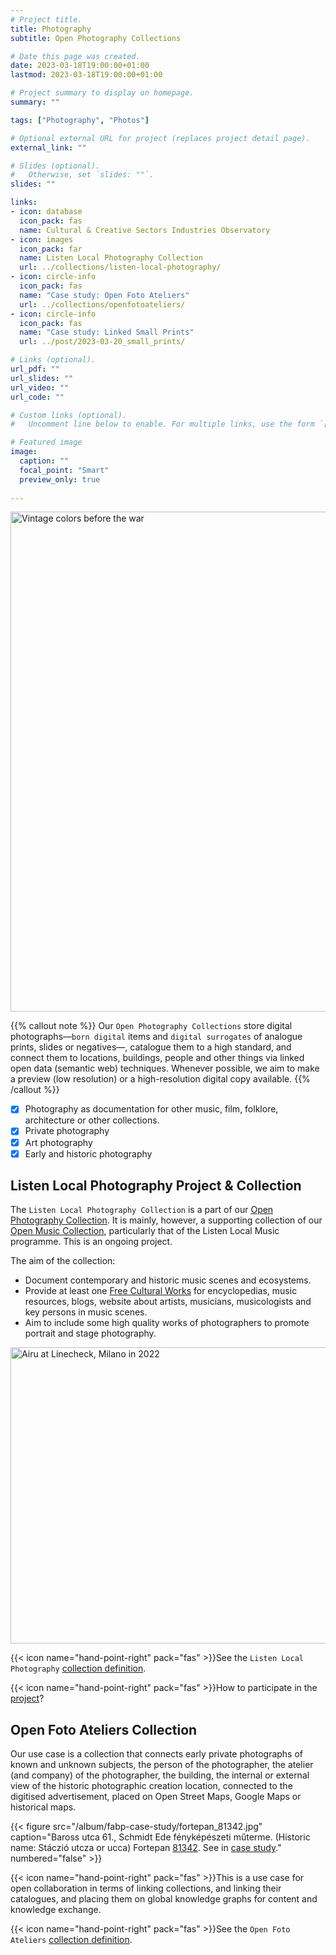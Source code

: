 ```yaml
---
# Project title.
title: Photography
subtitle: Open Photography Collections

# Date this page was created.
date: 2023-03-18T19:00:00+01:00
lastmod: 2023-03-18T19:00:00+01:00

# Project summary to display on homepage.
summary: ""

tags: ["Photography", "Photos"]

# Optional external URL for project (replaces project detail page).
external_link: ""

# Slides (optional).
#   Otherwise, set `slides: ""`.
slides: ""

links:
- icon: database
  icon_pack: fas
  name: Cultural & Creative Sectors Industries Observatory
- icon: images
  icon_pack: far
  name: Listen Local Photography Collection
  url: ../collections/listen-local-photography/
- icon: circle-info
  icon_pack: fas
  name: "Case study: Open Foto Ateliers"
  url: ../collections/openfotoateliers/
- icon: circle-info
  icon_pack: fas
  name: "Case study: Linked Small Prints"
  url: ../post/2023-03-20_small_prints/

# Links (optional).
url_pdf: ""
url_slides: ""
url_video: ""
url_code: ""

# Custom links (optional).
#   Uncomment line below to enable. For multiple links, use the form `[{...}, {...}, {...}]`.

# Featured image
image:
  caption: ""
  focal_point: "Smart"
  preview_only: true
  
---
```


<a data-flickr-embed="true" data-footer="false" href="https://www.flickr.com/photos/antaldaniel/7088757485/in/album-72157629477413164/" title="Vintage colors before the war"><img src="https://live.staticflickr.com/7250/7088757485_55dd8cc4f2_c.jpg" width="567" height="800" alt="Vintage colors before the war"/></a><script async src="//embedr.flickr.com/assets/client-code.js" charset="utf-8"></script>

{{% callout note %}}
Our `Open Photography Collections` store digital photographs—`born digital` items and `digital surrogates` of analogue prints, slides or negatives—, catalogue them to a high standard, and connect them to locations, buildings, people and other things via linked open data (semantic web) techniques.  Whenever possible, we aim to make a preview (low resolution) or a high-resolution digital copy available. 
{{% /callout %}}

- [x] Photography as documentation for other music, film, folklore, architecture or other collections.
- [x] Private photography
- [x] Art photography
- [x] Early and historic photography

## Listen Local Photography Project & Collection

The `Listen Local Photography Collection` is a part of our [Open Photography Collection](https://www.opencollections.net/collections/photography/). It is mainly, however, a supporting collection of our [Open Music Collection](https://www.opencollections.net/collections/music/), particularly that of the Listen Local Music programme. This is an ongoing project.

The aim of the collection:

- Document contemporary and historic music scenes and ecosystems.
- Provide at least one [Free Cultural Works](https://creativecommons.org/share-your-work/public-domain/freeworks/) for encyclopedias, music resources, blogs, website about artists, musicians, musicologists and key persons in music scenes.
- Aim to include some high quality works of photographers to promote portrait and stage photography.

<a data-flickr-embed="true" data-footer="true" data-context="true" href="https://www.flickr.com/photos/197707958@N02/52758053673/in/dateposted-public/" title="Airu at Linecheck, Milano in 2022"><img src="https://live.staticflickr.com/65535/52758053673_2de50617e1_z.jpg" width="712" height="474" alt="Airu at Linecheck, Milano in 2022"/></a><script async src="//embedr.flickr.com/assets/client-code.js" charset="utf-8"></script>

{{< icon name="hand-point-right" pack="fas" >}}See the `Listen Local Photography`   [collection definition](/collections/listen-local-photography/).

{{< icon name="hand-point-right" pack="fas" >}}How to participate in the [project](https://www.opencollections.net/project/listen-local-photography/)?


## Open Foto Ateliers Collection

Our use case is a collection that connects early private photographs of known and unknown subjects, the person of the photographer, the atelier (and company) of the photographer, the building, the internal or external view of the historic photographic creation location, connected to the digitised advertisement, placed on Open Street Maps, Google Maps or historical maps.

{{< figure src="/album/fabp-case-study/fortepan_81342.jpg" caption="Baross utca 61., Schmidt Ede fényképészeti műterme. (Historic name: Stáczió utcza or ucca) Fortepan [81342](https://fortepan.hu/hu/photos/?id=81342). See in [case study](/collections/openfotoateliers/)." numbered="false" >}}

{{< icon name="hand-point-right" pack="fas" >}}This is a use case for open collaboration in terms of linking collections, and linking their catalogues, and placing them on global knowledge graphs for content and knowledge exchange.

{{< icon name="hand-point-right" pack="fas" >}}See the `Open Foto Ateliers` [collection definition](/collections/openfotoateliers/).

